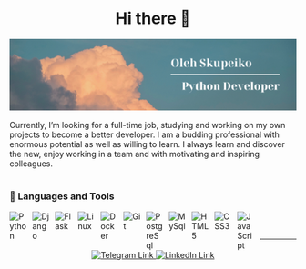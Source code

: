 <h1 align="center"> Hi there 👋 </h1>

<img src="bg-img.png" alt="Background image"/>

 Currently, I’m looking for a full-time job, studying and working on my own projects to become a better developer. I am a budding professional with enormous potential as well as willing to learn. I always learn and discover the new, enjoy working in a team and with motivating and inspiring colleagues.
 
#

### 🧰 Languages and Tools

<img align="left" alt="Python" width="30px" style="margin-right:10px;" src="https://cdn.jsdelivr.net/gh/devicons/devicon/icons/python/python-original.svg" />

<img align="left" alt="Django" width="30px" style="margin-right:10px;" src="https://cdn.jsdelivr.net/gh/devicons/devicon/icons/django/django-plain-wordmark.svg" />

<img align="left" alt="Flask" width="30px" style="margin-right:10px;" src="https://cdn.jsdelivr.net/gh/devicons/devicon/icons/flask/flask-original-wordmark.svg" />

<img align="left" alt="Linux" width="30px" style="margin-right:10px;" src="https://cdn.jsdelivr.net/gh/devicons/devicon/icons/linux/linux-original.svg" />

<img align="left" alt="Docker" width="30px" style="margin-right:10px;"  src="https://cdn.jsdelivr.net/gh/devicons/devicon/icons/docker/docker-original.svg" />

<img align="left" alt="Git" width="30px" style="margin-right:10px;" alt="git"  src="https://cdn.jsdelivr.net/gh/devicons/devicon/icons/git/git-original.svg" />

<img align="left" alt="PostgreSql" width="30px" style="margin-right:10px;" alt="git" src="https://cdn.jsdelivr.net/gh/devicons/devicon/icons/postgresql/postgresql-original.svg" />

<img align="left" alt="MySql" width="30px" style="margin-right:10px;" alt="git" src="https://cdn.jsdelivr.net/gh/devicons/devicon/icons/mysql/mysql-original.svg" />

<img align="left" alt="HTML5" width="30px" style="margin-right:10px;" src="https://cdn.jsdelivr.net/gh/devicons/devicon/icons/html5/html5-original.svg" />

<img align="left" alt="CSS3" width="30px" style="margin-right:10px;" src="https://cdn.jsdelivr.net/gh/devicons/devicon/icons/css3/css3-original.svg" />

<img align="left" alt="JavaScript" width="30px" style="margin-right:10px;" src="https://cdn.jsdelivr.net/gh/devicons/devicon/icons/javascript/javascript-original.svg" />
<br><br>

---

 <div align="center">
    <a href="https://t.me/Likor7">
    <img src="https://img.shields.io/static/v1?label=Me%20on&message=Telegram&color=29a1d4&style=for-the-badge&logo=telegram" alt="Telegram Link"/>
    </a>
    <a href="https://www.linkedin.com/in/mymmrac">
        <img src="https://img.shields.io/static/v1?label=Me%20on&message=LinkedIn&color=0a66c2&style=for-the-badge&logo=linkedin" alt="LinkedIn Link"/>
    </a>
</div>
